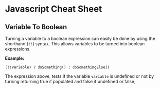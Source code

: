# Javascript Cheat Sheet

## Variable To Boolean

Turning a variable to a boolean expression can easily be done by using the shorthand (`!!`) syntax. This allows variables to be turned into boolean expressions.

**Example:**

`(!!variable) ? doSomething() : doSomethingElse()`

The expression above, tests if the variable `variable` is undefined or not by turning returning true if populated and false if undefined or false;
